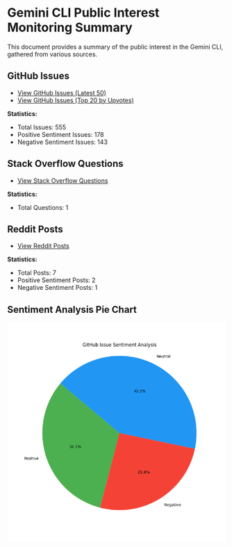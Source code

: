 
# Gemini CLI Public Interest Monitoring Summary

This document provides a summary of the public interest in the Gemini CLI, gathered from various sources.

## GitHub Issues

- [View GitHub Issues (Latest 50)](./issues.md#latest-50-issues)
- [View GitHub Issues (Top 20 by Upvotes)](./issues.md#top-20-issues-by-upvotes)

**Statistics:**
- Total Issues: 555
- Positive Sentiment Issues: 178
- Negative Sentiment Issues: 143

## Stack Overflow Questions

- [View Stack Overflow Questions](./stackoverflow.csv)

**Statistics:**
- Total Questions: 1

## Reddit Posts

- [View Reddit Posts](./reddit.md)

**Statistics:**
- Total Posts: 7
- Positive Sentiment Posts: 2
- Negative Sentiment Posts: 1

## Sentiment Analysis Pie Chart

![GitHub Issue Sentiment Analysis Pie Chart](./sentiment_pie_chart.png)
